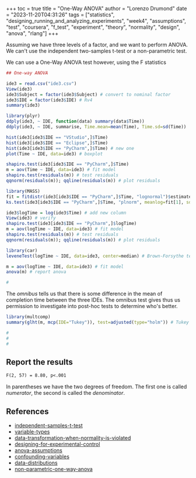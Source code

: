 +++
toc = true
title = "One-Way ANOVA"
author = "Lorenzo Drumond"
date = "2023-11-20T04:31:26"
tags = ["statistics",  "designing_running_and_analyzing_experiments",  "week4",  "assumptions",  "test",  "coursera",  "f_test",  "experiment",  "theory",  "normality",  "design",  "anova",  "rlang"]
+++


Assuming we have three levels of a factor, and we want to perform ANOVA. We can't use the independent two-samples t-test or a non-parametric test.

We can use a One-Way ANOVA test however, using the F statistics
```R
## One-way ANOVA

ide3 = read.csv("ide3.csv")
View(ide3)
ide3$Subject = factor(ide3$Subject) # convert to nominal factor
ide3$IDE = factor(ide3$IDE) # Rv4
summary(ide3)

library(plyr)
ddply(ide3, ~ IDE, function(data) summary(data$Time))
ddply(ide3, ~ IDE, summarise, Time.mean=mean(Time), Time.sd=sd(Time))

hist(ide3[ide3$IDE == "VStudio",]$Time)
hist(ide3[ide3$IDE == "Eclipse",]$Time)
hist(ide3[ide3$IDE == "PyCharm",]$Time) # new one
plot(Time ~ IDE, data=ide3) # boxplot

shapiro.test(ide3[ide3$IDE == "PyCharm",]$Time)
m = aov(Time ~ IDE, data=ide3) # fit model
shapiro.test(residuals(m)) # test residuals
qqnorm(residuals(m)); qqline(residuals(m)) # plot residuals

library(MASS)
fit = fitdistr(ide3[ide3$IDE == "PyCharm",]$Time, "lognormal")$estimate
ks.test(ide3[ide3$IDE == "PyCharm",]$Time, "plnorm", meanlog=fit[1], sdlog=fit[2], exact=TRUE) # lognormality

ide3$logTime = log(ide3$Time) # add new column
View(ide3) # verify
shapiro.test(ide3[ide3$IDE == "PyCharm",]$logTime)
m = aov(logTime ~ IDE, data=ide3) # fit model
shapiro.test(residuals(m)) # test residuals
qqnorm(residuals(m)); qqline(residuals(m)) # plot residuals

library(car)
leveneTest(logTime ~ IDE, data=ide3, center=median) # Brown-Forsythe test

m = aov(logTime ~ IDE, data=ide3) # fit model
anova(m) # report anova

#
```

The _omnibus_ tells us that there is some difference in the mean of completion time between the three IDEs. The omnibus test gives thus us permission to investigate into post-hoc tests to determine who's better.

```R
library(multcomp)
summary(glht(m, mcp(IDE="Tukey")), test=adjusted(type="holm")) # Tukey means compare all pairs, mcp stands for multiple comparisons

#
#
#
```

## Report the results

```latex
F(2, 57) = 8.80, p<.001
```
In parentheses we have the two degrees of freedom. The first one is called _numerator_, the second is called the _denominator_.

## References
- [independent-samples-t-test](/wiki/independent-samples-t-test/)
- [variable-types](/wiki/variable-types/)
- [data-transformation-when-normality-is-violated](/wiki/data-transformation-when-normality-is-violated/)
- [designing-for-experimental-control](/wiki/designing-for-experimental-control/)
- [anova-assumptions](/wiki/anova-assumptions/)
- [confounding-variables](/wiki/confounding-variables/)
- [data-distributions](/wiki/data-distributions/)
- [non-parametric-one-way-anova](/wiki/non-parametric-one-way-anova/)
